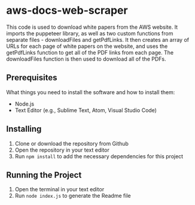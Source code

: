 # aws-docs-web-scraper

This code is used to download white papers from the AWS website. It imports the puppeteer library, as well as two custom functions from separate files - downloadFiles and getPdfLinks. It then creates an array of URLs for each page of white papers on the website, and uses the getPdfLinks function to get all of the PDF links from each page. The downloadFiles function is then used to download all of the PDFs.

## Prerequisites

What things you need to install the software and how to install them:

- Node.js
- Text Editor (e.g., Sublime Text, Atom, Visual Studio Code)

## Installing

1. Clone or download the repository from Github
2. Open the repository in your text editor
3. Run `npm install` to add the necessary dependencies for this project

## Running the Project

1. Open the terminal in your text editor
2. Run `node index.js` to generate the Readme file
